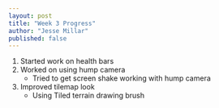 ```yaml
---
layout: post
title: "Week 3 Progress"
author: "Jesse Millar"
published: false
---
```


1. Started work on health bars
1. Worked on using hump camera
    - Tried to get screen shake working with hump camera
1. Improved tilemap look
    - Using Tiled terrain drawing brush
